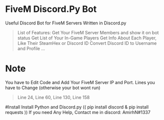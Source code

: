 # FiveM Discord.Py Bot 
Useful Discord Bot for FiveM Servers Written in Discord.py
> List of Features:
>  Get Your FiveM Server Members and show it on bot status
> Get List of Your In-Game Players
> Get Info About Each Player, Like Their SteamHex or Discord ID
> Convert Discord ID to Username and Profile
> ...

# Note
You have to Edit Code and Add Your FiveM Server IP and Port.
Lines you have to Change (otherwise your bot wont run)
> Line 24, Line 60, Line 130, Line 158

#Install
Install Python and Discord.py (( pip install discord & pip install requests ))
If you need Any Help, Contact me in discord: AmirhN#1337